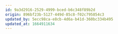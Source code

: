 ```yaml
---
id: 9a3d2916-2529-4999-bced-b6c348f89b2d
origin: 896bf23b-5127-449d-85c8-f02c795854c3
updated_by: 5ecc98ca-e8cb-4d6a-b41d-360bc334b495
updated_at: 1664911634
---
```

